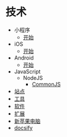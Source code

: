 # 技术

- 小程序
  - [开始](/tech/mini_program/start.md)
- iOS
  - [开始](/tech/ios/start.md)
- Android
  - [开始](/tech/android/start.md)
- JavaScript
  - NodeJS
    - [CommonJS](/tech/js/node/CommonJS.md)
- [站点](/tech/site.md)
- [工具](/tech/tool.md)
- [软件](/tech/software.md)
- [扩展](/tech/extension.md)
- [新苹果电脑](/tech/new-mac.md)
- [docsify](/tech/docsify.md)
